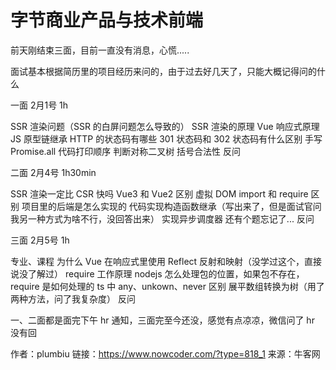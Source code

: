 # 字节商业产品与技术前端

前天刚结束三面，目前一直没有消息，心慌.....

面试基本根据简历里的项目经历来问的，由于过去好几天了，只能大概记得问的什么

一面 2月1号 1h

SSR 渲染问题（SSR 的白屏问题怎么导致的）
SSR 渲染的原理
Vue 响应式原理
JS 原型链继承
HTTP 的状态码有哪些
301 状态码和 302 状态码有什么区别
手写 Promise.all
代码打印顺序
判断对称二叉树
括号合法性
反问

二面 2月4号 1h30min

SSR 渲染一定比 CSR 快吗
Vue3 和 Vue2 区别
虚拟 DOM
import 和 require 区别
项目里的后端是怎么实现的
代码实现构造函数继承（写出来了，但是面试官问我另一种方式为啥不行，没回答出来）
实现异步调度器
还有个题忘记了...
反问

三面 2月5号 1h

专业、课程
为什么 Vue 在响应式里使用 Reflect
反射和映射（没学过这个，直接说没了解过）
require 工作原理
nodejs 怎么处理包的位置，如果包不存在，require 是如何处理的
ts 中 any、unkown、never 区别
展平数组转换为树（用了两种方法，问了我复杂度）
反问

一、二面都是面完下午 hr 通知，三面完至今还没，感觉有点凉凉，微信问了 hr 没有回



作者：plumbiu
链接：https://www.nowcoder.com/?type=818_1
来源：牛客网